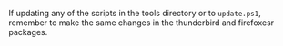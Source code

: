 If updating any of the scripts in the tools directory or to `update.ps1`,
remember to make the same changes in the thunderbird and firefoxesr packages.

